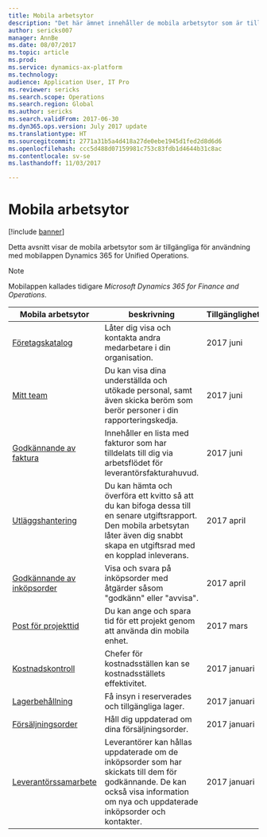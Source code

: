 ```yaml
---
title: Mobila arbetsytor
description: "Det här ämnet innehåller de mobila arbetsytor som är tillgängliga för användning."
author: sericks007
manager: AnnBe
ms.date: 08/07/2017
ms.topic: article
ms.prod: 
ms.service: dynamics-ax-platform
ms.technology: 
audience: Application User, IT Pro
ms.reviewer: sericks
ms.search.scope: Operations
ms.search.region: Global
ms.author: sericks
ms.search.validFrom: 2017-06-30
ms.dyn365.ops.version: July 2017 update
ms.translationtype: HT
ms.sourcegitcommit: 2771a31b5a4d418a27de0ebe1945d1fed2d8d6d6
ms.openlocfilehash: ccc5d488d07159981c753c83fdb1d4644b31c8ac
ms.contentlocale: sv-se
ms.lasthandoff: 11/03/2017

---
```


# <a name="mobile-workspaces"></a>Mobila arbetsytor

[!include [banner](../includes/banner.md)]

Detta avsnitt visar de mobila arbetsytor som är tillgängliga för användning med mobilappen Dynamics 365 for Unified Operations.

> [!NOTE]
> Mobilappen kallades tidigare *Microsoft Dynamics 365 for Finance and Operations*.

| Mobila arbetsytor     | beskrivning   | Tillgänglighet   |
|----------------------|---------------|--------------|
|[Företagskatalog](company-directory-mobile-workspace.md)| Låter dig visa och kontakta andra medarbetare i din organisation.| 2017 juni |    
|[Mitt team](manager-self-service-mobile-workspace.md)| Du kan visa dina underställda och utökade personal, samt även skicka beröm som berör personer i din rapporteringskedja.|2017 juni |     
|[Godkännande av faktura](invoice-approval-mobile-workspace.md)| Innehåller en lista med fakturor som har tilldelats till dig via arbetsflödet för leverantörsfakturahuvud.| 2017 juni   |
| [Utläggshantering](../../financials/expense-management/expense-management-mobile-workspace.md) | Du kan hämta och överföra ett kvitto så att du kan bifoga dessa till en senare utgiftsrapport. Den mobila arbetsytan låter även dig snabbt skapa en utgiftsrad med en kopplad inleverans. | 2017 april |
| [Godkännande av inköpsorder](../../supply-chain/procurement/purchase-order-mobile-workspace.md) | Visa och svara på inköpsorder med åtgärder såsom "godkänn" eller "avvisa". | 2017 april |
| [Post för projekttid](../../financials/project-management/project-time-entry-mobile-workspace.md) | Du kan ange och spara tid för ett projekt genom att använda din mobila enhet. | 2017 mars |
| [Kostnadskontroll](../../financials/cost-accounting/cost-controlling-mobile-workspace.md)     | Chefer för kostnadsställen kan se kostnadsställets effektivitet.                                                                                               |  2017 januari        |
| [Lagerbehållning ](../../supply-chain/inventory/inventory-on-hand-mobile-workspace.md)    | Få insyn i reserverades och tillgängliga lager.                                                                                                    |   2017 januari       |
| [Försäljningsorder](../../supply-chain/sales-marketing/sales-orders-mobile-workspace.md)         | Håll dig uppdaterad om dina försäljningsorder.                                                                                                                          |  2017 januari                  |
| [Leverantörssamarbete](../../supply-chain/procurement/vendor-collaboration-mobile-workspace.md) | Leverantörer kan hållas uppdaterade om de inköpsorder som har skickats till dem för godkännande. De kan också visa information om nya och uppdaterade inköpsorder och kontakter. |2017 januari    |


